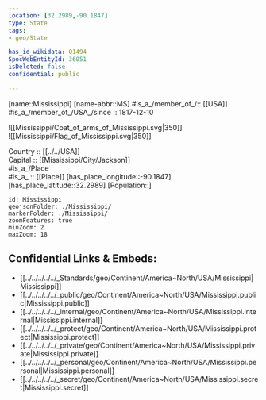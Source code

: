 ```yaml
---
location: [32.2989,-90.1847] 
type: State
tags:
- geo/State

has_id_wikidata: Q1494 
SpocWebEntityId: 36051
isDeleted: false
confidential: public

---
```

[name::Mississippi] 
[name-abbr::MS] 
#is_a_/member_of_/:: [[USA]]
#is_a_/member_of_/USA_/since :: 1817-12-10  


![[Mississippi/Coat_of_arms_of_Mississippi.svg|350]]  
![[Mississippi/Flag_of_Mississippi.svg|350]]  

Country :: [[../../USA]]  
Capital :: [[Mississippi/City/Jackson]]  
#is_a_/Place  
#is_a_ :: [[Place]] 
[has_place_longitude::-90.1847] 
[has_place_latitude::32.2989] 
[Population::] 



```leaflet
id: Mississippi
geojsonFolder: ./Mississippi/
markerFolder: ./Mississippi/
zoomFeatures: true 
minZoom: 2 
maxZoom: 18
```


## Confidential Links & Embeds: 
- [[../../../../../_Standards/geo/Continent/America~North/USA/Mississippi|Mississippi]] 
- [[../../../../../_public/geo/Continent/America~North/USA/Mississippi.public|Mississippi.public]] 
- [[../../../../../_internal/geo/Continent/America~North/USA/Mississippi.internal|Mississippi.internal]] 
- [[../../../../../_protect/geo/Continent/America~North/USA/Mississippi.protect|Mississippi.protect]] 
- [[../../../../../_private/geo/Continent/America~North/USA/Mississippi.private|Mississippi.private]] 
- [[../../../../../_personal/geo/Continent/America~North/USA/Mississippi.personal|Mississippi.personal]] 
- [[../../../../../_secret/geo/Continent/America~North/USA/Mississippi.secret|Mississippi.secret]] 

